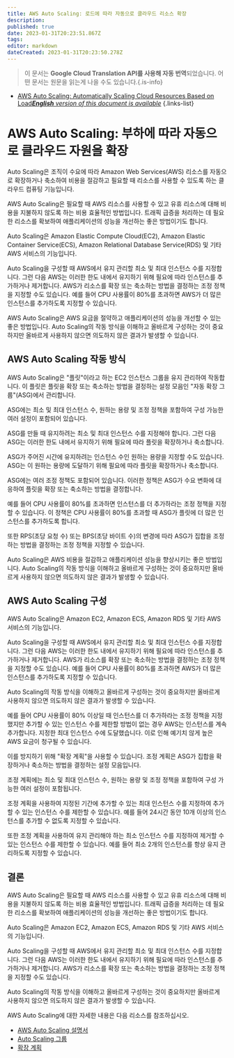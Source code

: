 ```yaml
---
title: AWS Auto Scaling: 로드에 따라 자동으로 클라우드 리소스 확장
description: 
published: true
date: 2023-01-31T20:23:51.867Z
tags: 
editor: markdown
dateCreated: 2023-01-31T20:23:50.278Z
---
```


> 이 문서는 **Google Cloud Translation API를 사용해 자동 번역**되었습니다.
어떤 문서는 원문을 읽는게 나을 수도 있습니다.{.is-info}

- [AWS Auto Scaling: Automatically Scaling Cloud Resources Based on Load***English** version of this document is available*](/en/Knowledge-base/Cloud/aws-auto-scaling-automatically-scaling-cloud-resources-based-on-load)
{.links-list}


# AWS Auto Scaling: 부하에 따라 자동으로 클라우드 자원을 확장

Auto Scaling은 조직이 수요에 따라 Amazon Web Services(AWS) 리소스를 자동으로 확장하거나 축소하여 비용을 절감하고 필요할 때 리소스를 사용할 수 있도록 하는 클라우드 컴퓨팅 기능입니다.

AWS Auto Scaling은 필요할 때 AWS 리소스를 사용할 수 있고 유휴 리소스에 대해 비용을 지불하지 않도록 하는 비용 효율적인 방법입니다. 트래픽 급증을 처리하는 데 필요한 리소스를 확보하여 애플리케이션의 성능을 개선하는 좋은 방법이기도 합니다.

Auto Scaling은 Amazon Elastic Compute Cloud(EC2), Amazon Elastic Container Service(ECS), Amazon Relational Database Service(RDS) 및 기타 AWS 서비스의 기능입니다.

Auto Scaling을 구성할 때 AWS에서 유지 관리할 최소 및 최대 인스턴스 수를 지정합니다. 그런 다음 AWS는 이러한 한도 내에서 유지하기 위해 필요에 따라 인스턴스를 추가하거나 제거합니다. AWS가 리소스를 확장 또는 축소하는 방법을 결정하는 조정 정책을 지정할 수도 있습니다. 예를 들어 CPU 사용률이 80%를 초과하면 AWS가 더 많은 인스턴스를 추가하도록 지정할 수 있습니다.

AWS Auto Scaling은 AWS 요금을 절약하고 애플리케이션의 성능을 개선할 수 있는 좋은 방법입니다. Auto Scaling의 작동 방식을 이해하고 올바르게 구성하는 것이 중요하지만 올바르게 사용하지 않으면 의도하지 않은 결과가 발생할 수 있습니다.

## AWS Auto Scaling 작동 방식

AWS Auto Scaling은 "플릿"이라고 하는 EC2 인스턴스 그룹을 유지 관리하여 작동합니다. 이 플릿은 플릿을 확장 또는 축소하는 방법을 결정하는 설정 모음인 "자동 확장 그룹"(ASG)에서 관리합니다.

ASG에는 최소 및 최대 인스턴스 수, 원하는 용량 및 조정 정책을 포함하여 구성 가능한 여러 설정이 포함되어 있습니다.

ASG를 만들 때 유지하려는 최소 및 최대 인스턴스 수를 지정해야 합니다. 그런 다음 ASG는 이러한 한도 내에서 유지하기 위해 필요에 따라 플릿을 확장하거나 축소합니다.

ASG가 주어진 시간에 유지하려는 인스턴스 수인 원하는 용량을 지정할 수도 있습니다. ASG는 이 원하는 용량에 도달하기 위해 필요에 따라 플릿을 확장하거나 축소합니다.

ASG에는 여러 조정 정책도 포함되어 있습니다. 이러한 정책은 ASG가 수요 변화에 대응하여 플릿을 확장 또는 축소하는 방법을 결정합니다.

예를 들어 CPU 사용률이 80%를 초과하면 인스턴스를 더 추가하라는 조정 정책을 지정할 수 있습니다. 이 정책은 CPU 사용률이 80%를 초과할 때 ASG가 플릿에 더 많은 인스턴스를 추가하도록 합니다.

또한 RPS(초당 요청 수) 또는 BPS(초당 바이트 수)의 변경에 따라 ASG가 집합을 조정하는 방법을 결정하는 조정 정책을 지정할 수 있습니다.

Auto Scaling은 AWS 비용을 절감하고 애플리케이션 성능을 향상시키는 좋은 방법입니다. Auto Scaling의 작동 방식을 이해하고 올바르게 구성하는 것이 중요하지만 올바르게 사용하지 않으면 의도하지 않은 결과가 발생할 수 있습니다.

## AWS Auto Scaling 구성

AWS Auto Scaling은 Amazon EC2, Amazon ECS, Amazon RDS 및 기타 AWS 서비스의 기능입니다.

Auto Scaling을 구성할 때 AWS에서 유지 관리할 최소 및 최대 인스턴스 수를 지정합니다. 그런 다음 AWS는 이러한 한도 내에서 유지하기 위해 필요에 따라 인스턴스를 추가하거나 제거합니다. AWS가 리소스를 확장 또는 축소하는 방법을 결정하는 조정 정책을 지정할 수도 있습니다. 예를 들어 CPU 사용률이 80%를 초과하면 AWS가 더 많은 인스턴스를 추가하도록 지정할 수 있습니다.

Auto Scaling의 작동 방식을 이해하고 올바르게 구성하는 것이 중요하지만 올바르게 사용하지 않으면 의도하지 않은 결과가 발생할 수 있습니다.

예를 들어 CPU 사용률이 80% 이상일 때 인스턴스를 더 추가하라는 조정 정책을 지정했지만 추가할 수 있는 인스턴스 수를 제한할 방법이 없는 경우 AWS는 인스턴스를 계속 추가합니다. 지정한 최대 인스턴스 수에 도달했습니다. 이로 인해 예기치 않게 높은 AWS 요금이 청구될 수 있습니다.

이를 방지하기 위해 "확장 계획"을 사용할 수 있습니다. 조정 계획은 ASG가 집합을 확장하거나 축소하는 방법을 결정하는 설정 모음입니다.

조정 계획에는 최소 및 최대 인스턴스 수, 원하는 용량 및 조정 정책을 포함하여 구성 가능한 여러 설정이 포함됩니다.

조정 계획을 사용하여 지정된 기간에 추가할 수 있는 최대 인스턴스 수를 지정하여 추가할 수 있는 인스턴스 수를 제한할 수 있습니다. 예를 들어 24시간 동안 10개 이상의 인스턴스를 추가할 수 없도록 지정할 수 있습니다.

또한 조정 계획을 사용하여 유지 관리해야 하는 최소 인스턴스 수를 지정하여 제거할 수 있는 인스턴스 수를 제한할 수 있습니다. 예를 들어 최소 2개의 인스턴스를 항상 유지 관리하도록 지정할 수 있습니다.

## 결론

AWS Auto Scaling은 필요할 때 AWS 리소스를 사용할 수 있고 유휴 리소스에 대해 비용을 지불하지 않도록 하는 비용 효율적인 방법입니다. 트래픽 급증을 처리하는 데 필요한 리소스를 확보하여 애플리케이션의 성능을 개선하는 좋은 방법이기도 합니다.

Auto Scaling은 Amazon EC2, Amazon ECS, Amazon RDS 및 기타 AWS 서비스의 기능입니다.

Auto Scaling을 구성할 때 AWS에서 유지 관리할 최소 및 최대 인스턴스 수를 지정합니다. 그런 다음 AWS는 이러한 한도 내에서 유지하기 위해 필요에 따라 인스턴스를 추가하거나 제거합니다. AWS가 리소스를 확장 또는 축소하는 방법을 결정하는 조정 정책을 지정할 수도 있습니다.

Auto Scaling의 작동 방식을 이해하고 올바르게 구성하는 것이 중요하지만 올바르게 사용하지 않으면 의도하지 않은 결과가 발생할 수 있습니다.

AWS Auto Scaling에 대한 자세한 내용은 다음 리소스를 참조하십시오.

- [AWS Auto Scaling 설명서](https://docs.aws.amazon.com/autoscaling/latest/userguide/WhatIsAutoScaling.html)
- [Auto Scaling 그룹](https://docs.aws.amazon.com/autoscaling/latest/userguide/AutoScalingGroups.html)
- [확장 계획](https://docs.aws.amazon.com/autoscaling/latest/userguide/ScalingPlans.html)